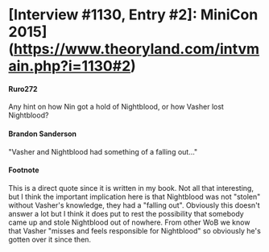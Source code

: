 # [Interview #1130, Entry #2]: MiniCon 2015](https://www.theoryland.com/intvmain.php?i=1130#2)

#### Ruro272

Any hint on how Nin got a hold of Nightblood, or how Vasher lost Nightblood?

#### Brandon Sanderson

"Vasher and Nightblood had something of a falling out..."

#### Footnote

This is a direct quote since it is written in my book. Not all that interesting, but I think the important implication here is that Nightblood was not "stolen" without Vasher's knowledge, they had a "falling out". Obviously this doesn't answer a lot but I think it does put to rest the possibility that somebody came up and stole Nightblood out of nowhere. From other WoB we know that Vasher "misses and feels responsible for Nightblood" so obviously he's gotten over it since then.


